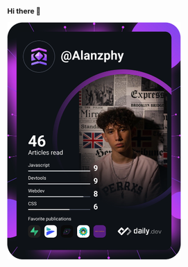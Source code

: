 ### Hi there 👋

<a href="https://app.daily.dev/Alanzphy"><img src="devcard.svg" width="400" alt="Alan Ruiz's Dev Card"/></a>
<!--
**Alanzphy/Alanzphy** is a ✨ _special_ ✨ repository because its `README.md` (this file) appears on your GitHub profile.

Here are some ideas to get you started:

- 🔭 I’m currently working on ...
- 🌱 I’m currently learning ...
- 👯 I’m looking to collaborate on ...
- 🤔 I’m looking for help with ...
- 💬 Ask me about ...
- 📫 How to reach me: ...
- 😄 Pronouns: ...
- ⚡ Fun fact: ...
-->
